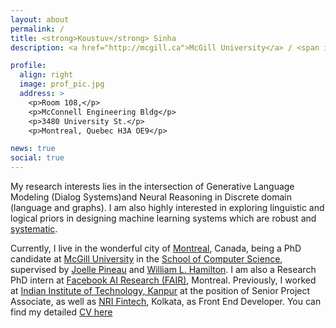 ```yaml
---
layout: about
permalink: /
title: <strong>Koustuv</strong> Sinha
description: <a href="http://mcgill.ca">McGill University</a> / <span id="desc_display"><a href="https://mila.quebec">Montreal Institute of Learning Algorithms</a></span><span id="desc_hidden"><a href="http://rl.cs.mcgill.ca/">Reasoning & Learning Lab</a></span>.

profile:
  align: right
  image: prof_pic.jpg
  address: >
    <p>Room 108,</p>
    <p>McConnell Engineering Bldg</p>
    <p>3480 University St.</p>
    <p>Montreal, Quebec H3A OE9</p>

news: true
social: true
---
```


My research interests lies in the intersection of Generative Language Modeling (Dialog Systems)and Neural Reasoning in Discrete domain (language and graphs). I am also highly interested in exploring linguistic and logical priors in designing machine learning systems which are robust and [systematic](https://slideslive.com/38922304/from-system-1-deep-learning-to-system-2-deep-learning).

Currently, I live in the wonderful city of [Montreal](https://www.lonelyplanet.com/canada/montreal), Canada, being a PhD candidate at [McGill University](http://mcgill.ca/) in the [School of Computer Science](http://cs.mcgill.ca), supervised by [Joelle Pineau](https://www.cs.mcgill.ca/~jpineau/) and [William L. Hamilton](https://www.cs.mcgill.ca/~wlh/). I am also a Research PhD intern at [Facebook AI Research (FAIR)](https://research.fb.com/), Montreal. Previously, I worked at [Indian Institute of Technology, Kanpur](http://iitk.ac.in) at the position of Senior Project Associate, as well as [NRI Fintech](http://www.nrifintech.com/), Kolkata, as Front End Developer. You can find my detailed [CV here](assets/files/cv.pdf)
